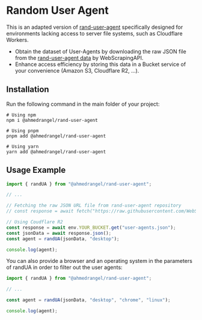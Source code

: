 # Random User Agent

This is an adapted version of [rand-user-agent](https://www.npmjs.com/package/rand-user-agent) specifically designed for environments lacking access to server file systems, such as Cloudflare Workers.
- Obtain the dataset of User-Agents by downloading the raw JSON file from the [rand-user-agent data](https://raw.githubusercontent.com/WebScrapingAPI/rand-user-agent/master/data/user-agents.json) by WebScrapingAPI.
- Enhance access efficiency by storing this data in a Bucket service of your convenience (Amazon S3, Cloudflare R2, ...).

## Installation

Run the following command in the main folder of your project:

```shell
# Using npm
npm i @ahmedrangel/rand-user-agent

# Using pnpm
pnpm add @ahmedrangel/rand-user-agent

# Using yarn
yarn add @ahmedrangel/rand-user-agent
```

## Usage Example 

```js
import { randUA } from "@ahmedrangel/rand-user-agent";

// ...

// Fetching the raw JSON URL file from rand-user-agent repository
// const response = await fetch("https://raw.githubusercontent.com/WebScrapingAPI/rand-user-agent/master/data/user-agents.json");

// Using Coudflare R2
const response = await env.YOUR_BUCKET.get("user-agents.json");
const jsonData = await response.json();
const agent = randUA(jsonData, "desktop");

console.log(agent);
```

You can also provide a browser and an operating system in the parameters of randUA in order to filter out the user agents:

```js
import { randUA } from "@ahmedrangel/rand-user-agent";

// ...

const agent = randUA(jsonData, "desktop", "chrome", "linux");

console.log(agent);
```